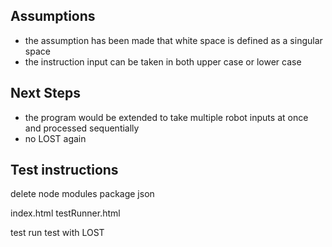 ## Assumptions
- the assumption has been made that white space is defined as a singular space
- the instruction input can be taken in both upper case or lower case


## Next Steps
- the program would be extended to take multiple robot inputs at once and processed sequentially
- no LOST again

## Test instructions

delete node modules
package json

index.html
testRunner.html

test
run test with LOST 
